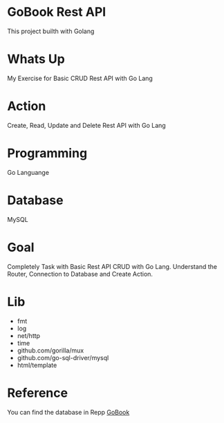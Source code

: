 # GoBook Rest API
This project builth with Golang

# Whats Up
My Exercise for Basic CRUD Rest API with Go Lang

# Action
Create, Read, Update and Delete Rest API with Go Lang

# Programming
Go Languange

# Database
MySQL

# Goal
Completely Task with Basic Rest API CRUD with Go Lang. Understand the Router, Connection to Database and Create Action.

# Lib
- fmt
- log
- net/http
- time
- github.com/gorilla/mux
- github.com/go-sql-driver/mysql
- html/template

# Reference
You can find the database in Repp [GoBook](https://github.com/KangHen/gobook)